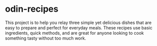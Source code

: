 # odin-recipes
This project is to help you relay three simple yet delicious dishes that are easy to prepare and perfect for everyday meals. These recipes use basic ingredients, quick methods, and are great for anyone looking to cook something tasty without too much work.
